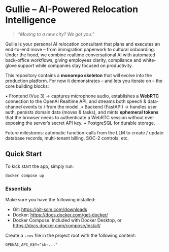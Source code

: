 # Gullie – AI-Powered Relocation Intelligence

> _“Moving to a new city? We got you.”_

Gullie is your personal AI relocation consultant that plans and executes an
end-to-end move – from immigration paperwork to cultural onboarding.  Under the
hood, we combine realtime conversational AI with automated
back-office workflows, giving employees clarity, compliance and white-glove
support while companies stay focused on productivity.

This repository contains a **monorepo skeleton** that will evolve into the
production platform.  For now it demonstrates – and lets you iterate on – the
core building blocks:

• Frontend (Vue 3) → captures microphone audio, establishes a **WebRTC**
  connection to the OpenAI Realtime API, and streams both speech & data-channel
  events to / from the model.
• Backend (FastAPI) → handles user auth, persists domain data (moves & tasks),
  and mints **ephemeral tokens** that the browser needs to authenticate a
  WebRTC session without ever exposing the server’s secret API key.
• PostgreSQL for durable storage.

Future milestones: automatic function-calls from the LLM to create / update
database records, multi-tenant billing, SOC-2 controls, etc.

## Quick Start

To kick start the app, simply run:

```bash
docker compose up
```
  
### Essentials

Make sure you have the following installed:
- Git: https://git-scm.com/downloads
- Docker: https://docs.docker.com/get-docker/
- Docker Compose: Included with Docker Desktop, or https://docs.docker.com/compose/install/

Create a `.env` file in the project root with the following content:

```env
OPENAI_API_KEY="sk-..."
```


